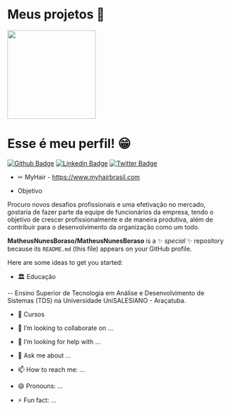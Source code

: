 # Meus projetos 👷

<img src="https://user-images.githubusercontent.com/71656999/108058219-79daf300-7032-11eb-9bbd-38c2d307d045.png" height="200" width="auto">

# Esse é meu perfil! 😁 

[![Github Badge](https://img.shields.io/badge/-Github-000?style=flat-square&logo=Github&logoColor=white&link=https://github.com/fagnerpsantos)](https://github.com/MatheusNunesBoraso)
[![Linkedin Badge](https://img.shields.io/badge/-LinkedIn-blue?style=flat-square&logo=Linkedin&logoColor=white&link=https://www.linkedin.com/in/fagnerpsantos/)](www.linkedin.com/in/nunesboraso)
[![Twitter Badge](https://img.shields.io/badge/-Twitter-1ca0f1?style=flat-square&labelColor=1ca0f1&logo=twitter&logoColor=white&link=https://twitter.com/fagnerpsantos)](https://twitter.com/theusnuunes)

- ✂ MyHair - https://www.myhairbrasil.com

- Objetivo

Procuro novos desafios profissionais e uma efetivação no mercado,
gostaria de fazer parte da equipe de funcionários da empresa, tendo
o objetivo de crescer profissionalmente e de maneira produtiva, além
de contribuir para o desenvolvimento da organização como um todo.

**MatheusNunesBoraso/MatheusNunesBoraso** is a ✨ _special_ ✨ repository because its `README.md` (this file) appears on your GitHub profile.

Here are some ideas to get you started:

- 🏛 Educação 

-- Ensino Superior de Tecnologia em Análise e Desenvolvimento de
Sistemas (TDS) na Universidade UniSALESIANO - Araçatuba.

- 🌱 Cursos

- 👯 I’m looking to collaborate on ...
- 🤔 I’m looking for help with ...
- 💬 Ask me about ...
- 📫 How to reach me: ...
- 😄 Pronouns: ...
- ⚡ Fun fact: ...


<!-- **MatheusNunesBoraso/MatheusNunesBoraso** is a ✨ _special_ ✨ repository because its `README.md` (this file) appears on your GitHub profile.

Here are some ideas to get you started:

- 🔭 I’m currently working on ...
- 🌱 I’m currently learning ...
- 👯 I’m looking to collaborate on ...
- 🤔 I’m looking for help with ...
- 💬 Ask me about ...
- 📫 How to reach me: ...
- 😄 Pronouns: ...
- ⚡ Fun fact: ...

-->
